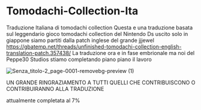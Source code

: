 # Tomodachi-Collection-Ita
Traduzione Italiana di tomodachi collection
Questa e una traduzione basata sul leggendario gioco tomodachi collection del Nintendo Ds uscito solo in giappone
siamo partiti dalla patch inglese del grande jjjewel https://gbatemp.net/threads/unfinished-tomodachi-collection-english-translation-patch.357438/
La traduzione ora e in fase embrionale ma noi del Peppe30 Studios stiamo completando piano piano il lavoro

![Senza_titolo-2_page-0001-removebg-preview (1)](https://github.com/user-attachments/assets/33f72235-d06c-4904-a493-d8af8a102e98)

UN GRANDE RINGRAZIAMENTO A TUTTI QUELLI CHE CONTRIBUISCONO O CONTRIBUIRANNO ALLA TRADUZIONE 

attualmente completata al 7%
